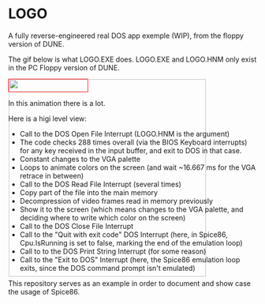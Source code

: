 # LOGO
A fully reverse-engineered real DOS app exemple (WIP), from the floppy version of DUNE.

The gif below is what LOGO.EXE does. LOGO.EXE and LOGO.HNM only exist in the PC Floppy version of DUNE.

<div style="height: 25px; width: 160px; border: 1px solid red; white-space: nowrap; text-align: center; margin: 1em 0;">
    <span style="display: inline-block; height: 100%; vertical-align: middle;"></span><img src="logo.gif" style="vertical-align: middle; max-height: 400px; max-width: 640px;" height="400" />
</div>


In this animation there is a lot.

Here is a higi level view:

- Call to the DOS Open File Interrupt (LOGO.HNM is the argument)
- The code checks 288 times overall (via the BIOS Keyboard interrupts) for any key received in the input buffer, and exit to DOS in that case.
- Constant changes to the VGA palette
- Loops to animate colors on the screen (and wait ~16.667 ms for the VGA retrace in between)
- Call to the DOS Read File Interrupt (several times)
- Copy part of the file into the main memory
- Decompression of video frames read in memory previously
- Show it to the screen (which means changes to the VGA palette, and deciding where to write which color on the screen)
- Call to the DOS Close File Interrupt
- Call to the "Quit with exit code" DOS Interrupt (here, in Spice86, Cpu.IsRunning is set to false, marking the end of the emulation loop)
- Call to to the DOS Print String Interrupt (for some reason)
- Call to the "Exit to DOS" Interrupt (here, the Spice86 emulation loop exits, since the DOS command prompt isn't emulated)

This repository serves as an example in order to document and show case the usage of Spice86.
